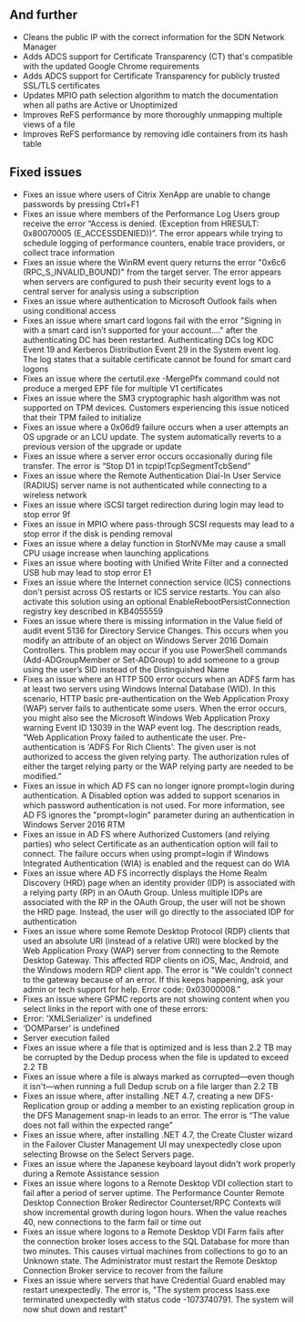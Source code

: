 ## And further
- Cleans the public IP with the correct information for the SDN Network Manager
- Adds ADCS support for Certificate Transparency (CT) that's compatible with the updated Google Chrome requirements
- Adds ADCS support for Certificate Transparency for publicly trusted SSL/TLS certificates
- Updates MPIO path selection algorithm to match the documentation when all paths are Active or Unoptimized
- Improves ReFS performance by more thoroughly unmapping multiple views of a file
- Improves ReFS performance by removing idle containers from its hash table

## Fixed issues
- Fixes an issue where users of Citrix XenApp are unable to change passwords by pressing Ctrl+F1
- Fixes an issue where members of the Performance Log Users group receive the error “Access is denied. (Exception from HRESULT: 0x80070005 (E_ACCESSDENIED))”. The error appears while trying to schedule logging of performance counters, enable trace providers, or collect trace information
- Fixes an issue where the WinRM event query returns the error "0x6c6 (RPC_S_INVALID_BOUND)" from the target server. The error appears when servers are configured to push their security event logs to a central server for analysis using a subscription
- Fixes an issue where authentication to Microsoft Outlook fails when using conditional access
- Fixes an issue where smart card logons fail with the error "Signing in with a smart card isn’t supported for your account...." after the authenticating DC has been restarted. Authenticating DCs log KDC Event 19 and Kerberos Distribution Event 29 in the System event log. The log states that a suitable certificate cannot be found for smart card logons
- Fixes an issue where the certutil.exe -MergePfx command could not produce a merged EPF file for multiple V1 certificates
- Fixes an issue where the SM3 cryptographic hash algorithm was not supported on TPM devices. Customers experiencing this issue noticed that their TPM failed to initialize
- Fixes an issue where a 0x06d9 failure occurs when a user attempts an OS upgrade or an LCU update. The system automatically reverts to a previous version of the upgrade or update
- Fixes an issue where a server error occurs occasionally during file transfer. The error is “Stop D1 in tcpip!TcpSegmentTcbSend”
- Fixes an issue where the Remote Authentication Dial-In User Service (RADIUS) server name is not authenticated while connecting to a wireless network
- Fixes an issue where iSCSI target redirection during login may lead to stop error 9f
- Fixes an issue in MPIO where pass-through SCSI requests may lead to a stop error if the disk is pending removal
- Fixes an issue where a delay function in StorNVMe may cause a small CPU usage increase when launching applications
- Fixes an issue where booting with Unified Write Filter and a connected USB hub may lead to stop error E1
- Fixes an issue where the Internet connection service (ICS) connections don't persist across OS restarts or ICS service restarts. You can also activate this solution using an optional EnableRebootPersistConnection registry key described in KB4055559
- Fixes an issue where there is missing information in the Value field of audit event 5136 for Directory Service Changes. This occurs when you modify an attribute of an object on Windows Server 2016 Domain Controllers. This problem may occur if you use PowerShell commands (Add-ADGroupMember or Set-ADGroup) to add someone to a group using the user’s SID instead of the Distinguished Name
- Fixes an issue where an HTTP 500 error occurs when an ADFS farm has at least two servers using Windows Internal Database (WID). In this scenario, HTTP basic pre-authentication on the Web Application Proxy (WAP) server fails to authenticate some users. When the error occurs, you might also see the Microsoft Windows Web Application Proxy warning Event ID 13039 in the WAP event log. The description reads, “Web Application Proxy failed to authenticate the user. Pre-authentication is 'ADFS For Rich Clients'. The given user is not authorized to access the given relying party. The authorization rules of either the target relying party or the WAP relying party are needed to be modified.”
- Fixes an issue in which AD FS can no longer ignore prompt=login during authentication. A Disabled option was added to support scenarios in which password authentication is not used. For more information, see AD FS ignores the "prompt=login" parameter during an authentication in Windows Server 2016 RTM
- Fixes an issue in AD FS where Authorized Customers (and relying parties) who select Certificate as an authentication option will fail to connect. The failure occurs when using prompt=login if Windows Integrated Authentication (WIA) is enabled and the request can do WIA
- Fixes an issue where AD FS incorrectly displays the Home Realm Discovery (HRD) page when an identity provider (IDP) is associated with a relying party (RP) in an OAuth Group. Unless multiple IDPs are associated with the RP in the OAuth Group, the user will not be shown the HRD page. Instead, the user will go directly to the associated IDP for authentication
- Fixes an issue where some Remote Desktop Protocol (RDP) clients that used an absolute URI (instead of a relative URI) were blocked by the Web Application Proxy (WAP) server from connecting to the Remote Desktop Gateway. This affected RDP clients on iOS, Mac, Android, and the Windows modern RDP client app. The error is "We couldn't connect to the gateway because of an error. If this keeps happening, ask your admin or tech support for help. Error code: 0x03000008."
- Fixes an issue where GPMC reports are not showing content when you select links in the report with one of these errors:
 - Error: 'XMLSerializer' is undefined
 - ‘DOMParser’ is undefined
 - Server execution failed
- Fixes an issue where a file that is optimized and is less than 2.2 TB may be corrupted by the Dedup process when the file is updated to exceed 2.2 TB
- Fixes an issue where a file is always marked as corrupted—even though it isn't—when running a full Dedup scrub on a file larger than 2.2 TB
- Fixes an issue where, after installing .NET 4.7, creating a new DFS-Replication group or adding a member to an existing replication group in the DFS Management snap-in leads to an error. The error is “The value does not fall within the expected range”
- Fixes an issue where, after installing .NET 4.7, the Create Cluster wizard in the Failover Cluster Management UI may unexpectedly close upon selecting Browse on the Select Servers page.
- Fixes an issue where the Japanese keyboard layout didn't work properly during a Remote Assistance session
- Fixes an issue where logons to a Remote Desktop VDI collection start to fail after a period of server uptime. The Performance Counter Remote Desktop Connection Broker Redirector Counterset/RPC Contexts will show incremental growth during logon hours. When the value reaches 40, new connections to the farm fail or time out
- Fixes an issue where logons to a Remote Desktop VDI Farm fails after the connection broker loses access to the SQL Database for more than two minutes. This causes virtual machines from collections to go to an Unknown state. The Administrator must restart the Remote Desktop Connection Broker service to recover from the failure
- Fixes an issue where servers that have Credential Guard enabled may restart unexpectedly. The error is, "The system process lsass.exe terminated unexpectedly with status code -1073740791. The system will now shut down and restart"